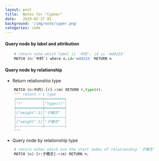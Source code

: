 ```yaml
---
layout: post
title:  Notes for "Cypher"
date:   2019-02-27 01
background: '/img/note/cyper.png'
categories: code
--- 
```

#### Query node by label and attribution
```python
    # return note which label is '中药'; id is 'md4233'
    MATCH (n:`中药`) where n.id='md4233' RETURN n 
```

#### Query node by relationship
- Return relationshio type
```python
    MATCH (n:中药)-[r]->(m) RETURN r,type(r); 
    """ return r's type 
    ╒════════════╤═════════╕
    │"r"         │"type(r)"│
    ╞════════════╪═════════╡
    │{"weight":1}│"子概念"  │
    ├────────────┼─────────┤
    │{"weight":1}│"子概念"  │
    ├────────────┼─────────┤
    """
```

- Query node by relationship type
```python
    # return notes which are the start nodes of relationship '子概念'
    MATCH (n)-[r:子概念]->(m) RETURN n; 
```
